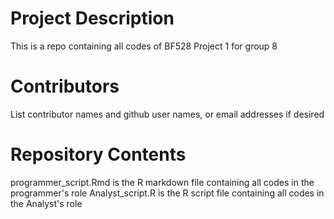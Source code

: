 # Project Description

This is a repo containing all codes of BF528 Project 1 for group 8

# Contributors

List contributor names and github user names, or email addresses if desired

# Repository Contents

programmer_script.Rmd is the R markdown file containing all codes in the programmer's role
Analyst_script.R is the R script file containing all codes in the Analyst's role
